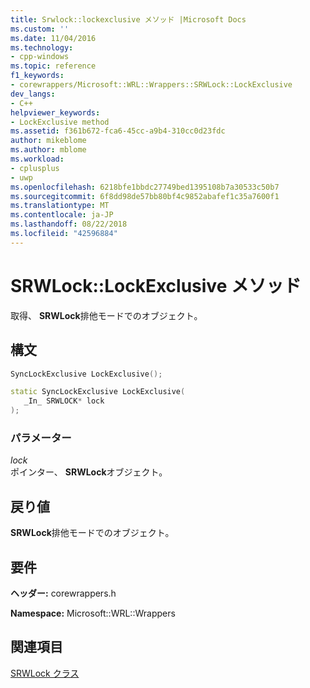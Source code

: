 ```yaml
---
title: Srwlock::lockexclusive メソッド |Microsoft Docs
ms.custom: ''
ms.date: 11/04/2016
ms.technology:
- cpp-windows
ms.topic: reference
f1_keywords:
- corewrappers/Microsoft::WRL::Wrappers::SRWLock::LockExclusive
dev_langs:
- C++
helpviewer_keywords:
- LockExclusive method
ms.assetid: f361b672-fca6-45cc-a9b4-310cc0d23fdc
author: mikeblome
ms.author: mblome
ms.workload:
- cplusplus
- uwp
ms.openlocfilehash: 6218bfe1bbdc27749bed1395108b7a30533c50b7
ms.sourcegitcommit: 6f8dd98de57bb80bf4c9852abafef1c35a7600f1
ms.translationtype: MT
ms.contentlocale: ja-JP
ms.lasthandoff: 08/22/2018
ms.locfileid: "42596884"
---
```

# <a name="srwlocklockexclusive-method"></a>SRWLock::LockExclusive メソッド

取得、 **SRWLock**排他モードでのオブジェクト。

## <a name="syntax"></a>構文

```cpp
SyncLockExclusive LockExclusive();

static SyncLockExclusive LockExclusive(
   _In_ SRWLOCK* lock
);
```

### <a name="parameters"></a>パラメーター

*lock*  
ポインター、 **SRWLock**オブジェクト。

## <a name="return-value"></a>戻り値

**SRWLock**排他モードでのオブジェクト。

## <a name="requirements"></a>要件

**ヘッダー:** corewrappers.h

**Namespace:** Microsoft::WRL::Wrappers

## <a name="see-also"></a>関連項目

[SRWLock クラス](../windows/srwlock-class.md)